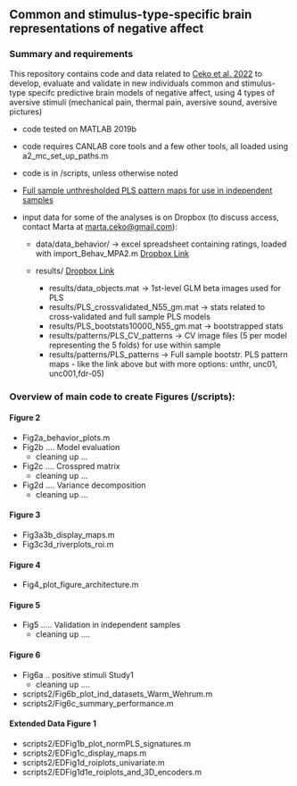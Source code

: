 ## Common and stimulus-type-specific brain representations of negative affect

### Summary and requirements 

This repository contains code and data related to [Ceko et al. 2022](https://www.nature.com/articles/s41593-022-01082-w) to develop, evaluate and validate in new individuals 
common and stimulus-type specifc predictive brain models of negative affect, using 4 types of aversive stimuli (mechanical pain, thermal pain, aversive sound, aversive pictures) 

- code tested on MATLAB 2019b
- code requires CANLAB core tools and a few other tools, all loaded using a2_mc_set_up_paths.m

- code is in /scripts, unless otherwise noted

- [Full sample unthresholded PLS pattern maps for use in independent samples](https://github.com/canlab/Neuroimaging_Pattern_Masks/tree/master/Multivariate_signature_patterns/2021_Ceko_MPA2_multiaversive)

- input data for some of the analyses is on Dropbox (to discuss access, contact Marta at marta.ceko@gmail.com):
  - data/data_behavior/ -> excel spreadsheet containing ratings, loaded with import_Behav_MPA2.m
        [Dropbox Link](https://www.dropbox.com/s/ddwxxm5tmjqbqsk/MPA2_Masterlist_Final_N55.xlsx?dl=0)
        
  - results/ 
        [Dropbox Link](https://www.dropbox.com/sh/r0k5bj4zt5f2aeb/AAD3gZ0uQExQqU4037OWaYC3a?dl=0)
    - results/data_objects.mat -> 1st-level GLM beta images used for PLS 
    - results/PLS_crossvalidated_N55_gm.mat -> stats related to cross-validated and full sample PLS models
    - results/PLS_bootstats10000_N55_gm.mat -> bootstrapped stats 
    - results/patterns/PLS_CV_patterns -> CV image files (5 per model representing the 5 folds) for use within sample
    - results/patterns/PLS_patterns -> Full sample bootstr. PLS pattern maps - like the link above but with more options: unthr, unc01, unc001,fdr-05)

### Overview of main code to create Figures (/scripts): 

#### Figure 2

- Fig2a_behavior_plots.m
- Fig2b .... Model evaluation
  - cleaning up ...
- Fig2c .... Crosspred matrix
  - cleaning up ...
- Fig2d .... Variance decomposition
  - cleaning up ...

#### Figure 3

- Fig3a3b_display_maps.m
- Fig3c3d_riverplots_roi.m

#### Figure 4

- Fig4_plot_figure_architecture.m

#### Figure 5 

- Fig5 ..... Validation in independent samples
  - cleaning up ....

#### Figure 6

- Fig6a .. positive stimuli Study1
  - cleaning up ....
- scripts2/Fig6b_plot_ind_datasets_Warm_Wehrum.m
- scripts2/Fig6c_summary_performance.m

#### Extended Data Figure 1  
- scripts2/EDFig1b_plot_normPLS_signatures.m
- scripts2/EDFig1c_display_maps.m
- scripts2/EDFig1d_roiplots_univariate.m
- scripts2/EDFig1d1e_roiplots_and_3D_encoders.m








